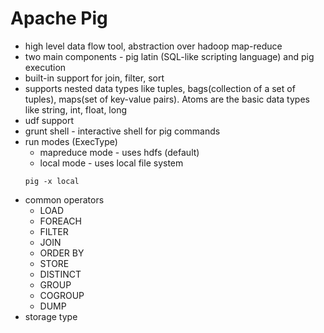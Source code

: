 # Apache Pig
- high level data flow tool, abstraction over hadoop map-reduce
- two main components - pig latin (SQL-like scripting language) and pig execution
- built-in support for join, filter, sort
- supports nested data types like tuples, bags(collection of a set of tuples), maps(set of key-value pairs). Atoms are the basic data types like string, int, float, long
- udf support
- grunt shell - interactive shell for pig commands
- run modes (ExecType)
  - mapreduce mode - uses hdfs (default)
  - local mode - uses local file system
  ```
  pig -x local
  ```
- common operators
  - LOAD
  - FOREACH
  - FILTER
  - JOIN
  - ORDER BY
  - STORE
  - DISTINCT
  - GROUP
  - COGROUP
  - DUMP
 - storage type
